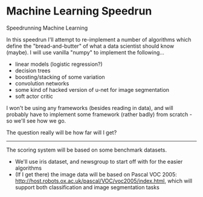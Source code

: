 # Machine Learning Speedrun

Speedrunning Machine Learning

In this speedrun I'll attempt to re-implement a number of algorithms which define the "bread-and-butter" of what a data scientist should know (maybe). I will use vanilla "numpy" to implement the following...

*  linear models (logistic regression?)
*  decision trees
*  boosting/stacking of some variation
*  convolution networks
*  some kind of hacked version of u-net for image segmentation
*  soft actor critic

I won't be using any frameworks (besides reading in data), and will probably have to implement some framework (rather badly) from scratch - so we'll see how we go. 

The question really will be how far will I get?

-----

The scoring system will be based on some benchmark datasets. 

*  We'll use iris dataset, and newsgroup to start off with for the easier algorithms
*  (If I get there) the image data will be based on Pascal VOC 2005: http://host.robots.ox.ac.uk/pascal/VOC/voc2005/index.html, which will support both classification and image segmentation tasks









